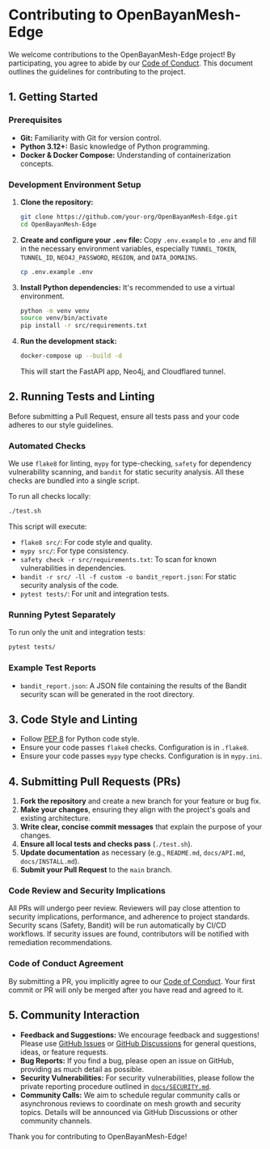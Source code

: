 # Contributing to OpenBayanMesh-Edge

We welcome contributions to the OpenBayanMesh-Edge project! By participating, you agree to abide by our [Code of Conduct](CODE_OF_CONDUCT.md). This document outlines the guidelines for contributing to the project.

## 1. Getting Started

### Prerequisites
-   **Git:** Familiarity with Git for version control.
-   **Python 3.12+:** Basic knowledge of Python programming.
-   **Docker & Docker Compose:** Understanding of containerization concepts.

### Development Environment Setup
1.  **Clone the repository:**
    ```bash
    git clone https://github.com/your-org/OpenBayanMesh-Edge.git
    cd OpenBayanMesh-Edge
    ```
2.  **Create and configure your `.env` file:**
    Copy `.env.example` to `.env` and fill in the necessary environment variables, especially `TUNNEL_TOKEN`, `TUNNEL_ID`, `NEO4J_PASSWORD`, `REGION`, and `DATA_DOMAINS`.
    ```bash
    cp .env.example .env
    ```
3.  **Install Python dependencies:**
    It's recommended to use a virtual environment.
    ```bash
    python -m venv venv
    source venv/bin/activate
    pip install -r src/requirements.txt
    ```
4.  **Run the development stack:**
    ```bash
    docker-compose up --build -d
    ```
    This will start the FastAPI app, Neo4j, and Cloudflared tunnel.

## 2. Running Tests and Linting

Before submitting a Pull Request, ensure all tests pass and your code adheres to our style guidelines.

### Automated Checks
We use `flake8` for linting, `mypy` for type-checking, `safety` for dependency vulnerability scanning, and `bandit` for static security analysis. All these checks are bundled into a single script.

To run all checks locally:

```bash
./test.sh
```

This script will execute:
-   `flake8 src/`: For code style and quality.
-   `mypy src/`: For type consistency.
-   `safety check -r src/requirements.txt`: To scan for known vulnerabilities in dependencies.
-   `bandit -r src/ -ll -f custom -o bandit_report.json`: For static security analysis of the code.
-   `pytest tests/`: For unit and integration tests.

### Running Pytest Separately
To run only the unit and integration tests:

```bash
pytest tests/
```

### Example Test Reports
-   `bandit_report.json`: A JSON file containing the results of the Bandit security scan will be generated in the root directory.

## 3. Code Style and Linting

-   Follow [PEP 8](https://www.python.org/dev/peps/pep-0008/) for Python code style.
-   Ensure your code passes `flake8` checks. Configuration is in `.flake8`.
-   Ensure your code passes `mypy` type checks. Configuration is in `mypy.ini`.

## 4. Submitting Pull Requests (PRs)

1.  **Fork the repository** and create a new branch for your feature or bug fix.
2.  **Make your changes**, ensuring they align with the project's goals and existing architecture.
3.  **Write clear, concise commit messages** that explain the purpose of your changes.
4.  **Ensure all local tests and checks pass** (`./test.sh`).
5.  **Update documentation** as necessary (e.g., `README.md`, `docs/API.md`, `docs/INSTALL.md`).
6.  **Submit your Pull Request** to the `main` branch.

### Code Review and Security Implications
All PRs will undergo peer review. Reviewers will pay close attention to security implications, performance, and adherence to project standards. Security scans (Safety, Bandit) will be run automatically by CI/CD workflows. If security issues are found, contributors will be notified with remediation recommendations.

### Code of Conduct Agreement
By submitting a PR, you implicitly agree to our [Code of Conduct](CODE_OF_CONDUCT.md). Your first commit or PR will only be merged after you have read and agreed to it.

## 5. Community Interaction

-   **Feedback and Suggestions:** We encourage feedback and suggestions! Please use [GitHub Issues](https://github.com/your-org/OpenBayanMesh-Edge/issues) or [GitHub Discussions](https://github.com/your-org/OpenBayanMesh-Edge/discussions) for general questions, ideas, or feature requests.
-   **Bug Reports:** If you find a bug, please open an issue on GitHub, providing as much detail as possible.
-   **Security Vulnerabilities:** For security vulnerabilities, please follow the private reporting procedure outlined in [`docs/SECURITY.md`](SECURITY.md).
-   **Community Calls:** We aim to schedule regular community calls or asynchronous reviews to coordinate on mesh growth and security topics. Details will be announced via GitHub Discussions or other community channels.

Thank you for contributing to OpenBayanMesh-Edge!
